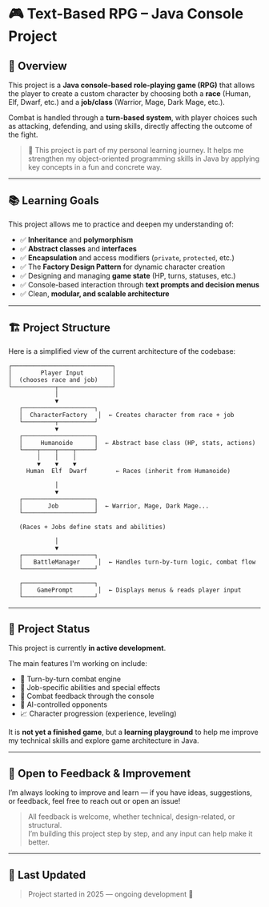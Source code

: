 # 🎮 Text-Based RPG – Java Console Project

## 🧠 Overview

This project is a **Java console-based role-playing game (RPG)** that allows the player to create a custom character by choosing both a **race** (Human, Elf, Dwarf, etc.) and a **job/class** (Warrior, Mage, Dark Mage, etc.).

Combat is handled through a **turn-based system**, with player choices such as attacking, defending, and using skills, directly affecting the outcome of the fight.

> 🎯 This project is part of my personal learning journey. It helps me strengthen my object-oriented programming skills in Java by applying key concepts in a fun and concrete way.

---

## 📚 Learning Goals

This project allows me to practice and deepen my understanding of:

- ✅ **Inheritance** and **polymorphism**
- ✅ **Abstract classes** and **interfaces**
- ✅ **Encapsulation** and access modifiers (`private`, `protected`, etc.)
- ✅ The **Factory Design Pattern** for dynamic character creation
- ✅ Designing and managing **game state** (HP, turns, statuses, etc.)
- ✅ Console-based interaction through **text prompts and decision menus**
- ✅ Clean, **modular, and scalable architecture**

---

## 🏗️ Project Structure

Here is a simplified view of the current architecture of the codebase:

```plaintext
┌────────────────────────────┐
│        Player Input        │
│  (chooses race and job)    │
└────────────┬───────────────┘
             │
             ▼
   ┌────────────────────┐
   │  CharacterFactory   │  ← Creates character from race + job
   └─────────┬──────────┘
             ▼
   ┌────────────────────┐
   │     Humanoide      │  ← Abstract base class (HP, stats, actions)
   └────┬────┬────┬─────┘
        │    │    │
        ▼    ▼    ▼
     Human  Elf  Dwarf        ← Races (inherit from Humanoide)

             │
             ▼
   ┌────────────────────┐
   │       Job          │  ← Warrior, Mage, Dark Mage...
   └────────────────────┘

   (Races + Jobs define stats and abilities)

             │
             ▼
   ┌────────────────────┐
   │   BattleManager     │  ← Handles turn-by-turn logic, combat flow
   └────────────────────┘

   ┌────────────────────┐
   │    GamePrompt       │  ← Displays menus & reads player input
   └────────────────────┘
```

---

## 🚧 Project Status

This project is currently **in active development**.

The main features I'm working on include:

- 🧱 Turn-by-turn combat engine
- 🧙 Job-specific abilities and special effects
- 🧪 Combat feedback through the console
- 🧠 AI-controlled opponents
- 📈 Character progression (experience, leveling)

It is **not yet a finished game**, but a **learning playground** to help me improve my technical skills and explore game architecture in Java.

---

## 💬 Open to Feedback & Improvement

I’m always looking to improve and learn — if you have ideas, suggestions, or feedback, feel free to reach out or open an issue!

> All feedback is welcome, whether technical, design-related, or structural.  
> I’m building this project step by step, and any input can help make it better.

---

## 📅 Last Updated

> Project started in 2025 — ongoing development 🚧
